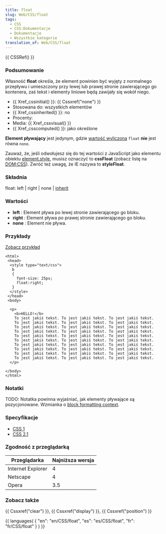 ```yaml
---
title: float
slug: Web/CSS/float
tags:
  - CSS
  - CSS:Dokumentacje
  - Dokumentacje
  - Wszystkie_kategorie
translation_of: Web/CSS/float
---
```

{{ CSSRef() }}

### Podsumowanie

Własność **float** określa, że element powinien być wyjęty z normalnego przepływu i umieszczony przy lewej lub prawej stronie zawierającego go kontenera, zaś tekst i elementy liniowe będą zawijały się wokół niego.

- {{ Xref_cssinitial() }}: {{ Cssxref("none") }}
- Stosowana do: wszystkich elementów
- {{ Xref_cssinherited() }}: no
- Procenty:
- Media: {{ Xref_cssvisual() }}
- {{ Xref_csscomputed() }}: jako określone

**Element pływający** jest jedynym, gdzie [wartość wyliczona](pl/CSS/warto%c5%9b%c4%87_wyliczona) `float` **nie** jest równa `none`.

Zauważ, że, jeśli odwołujesz się do tej wartości z JavaScript jako elementu obiektu [element.style](pl/DOM/element.style), musisz oznaczyć to **cssFloat** (zobacz listę na [DOM:CSS](pl/DOM/CSS)). Zwróć też uwagę, że IE nazywa to **styleFloat**.

### Składnia

float: left | right | none | [inherit](pl/CSS/inherit)

### Wartości

- **left** : Element pływa po lewej stronie zawierającego go bloku.
- **right** : Element pływa po prawej stronie zawierającego go bloku.
- **none** : Element nie pływa.

### Przykłady

[Zobacz przykład](/samples/cssref/float.html)

    <html>
     <head>
      <style type="text/css">
       b
       {
         font-size: 25px;
         float:right;
       }
      </style>
     </head>
     <body>

      <p>
        <b>HELLO!</b>
        To jest jakiś tekst. To jest jakiś tekst. To jest jakiś tekst.
        To jest jakiś tekst. To jest jakiś tekst. To jest jakiś tekst.
        To jest jakiś tekst. To jest jakiś tekst. To jest jakiś tekst.
        To jest jakiś tekst. To jest jakiś tekst. To jest jakiś tekst.
        To jest jakiś tekst. To jest jakiś tekst. To jest jakiś tekst.
        To jest jakiś tekst. To jest jakiś tekst. To jest jakiś tekst.
        To jest jakiś tekst. To jest jakiś tekst. To jest jakiś tekst.
        To jest jakiś tekst. To jest jakiś tekst. To jest jakiś tekst.
        To jest jakiś tekst. To jest jakiś tekst. To jest jakiś tekst.
        To jest jakiś tekst. To jest jakiś tekst. To jest jakiś tekst.
      </p>

    </body>
    </html>

### Notatki

TODO: Notatka powinna wyjaśniać, jak elementy pływające są pozycjonowane. Wzmianka o [block formatting context](pl/CSS/block_formatting_context).

### Specyfikacje

- [CSS 1](http://www.w3.org/TR/CSS1#float)
- [CSS 2.1](http://www.w3.org/TR/CSS21/visuren.html#propdef-float)

### Zgodność z przeglądarką

| Przeglądarka      | Najniższa wersja |
| ----------------- | ---------------- |
| Internet Explorer | 4                |
| Netscape          | 4                |
| Opera             | 3.5              |

### Zobacz także

{{ Cssxref("clear") }}, {{ Cssxref("display") }}, {{ Cssxref("position") }}



{{ languages( { "en": "en/CSS/float", "es": "es/CSS/float", "fr": "fr/CSS/float" } ) }}
